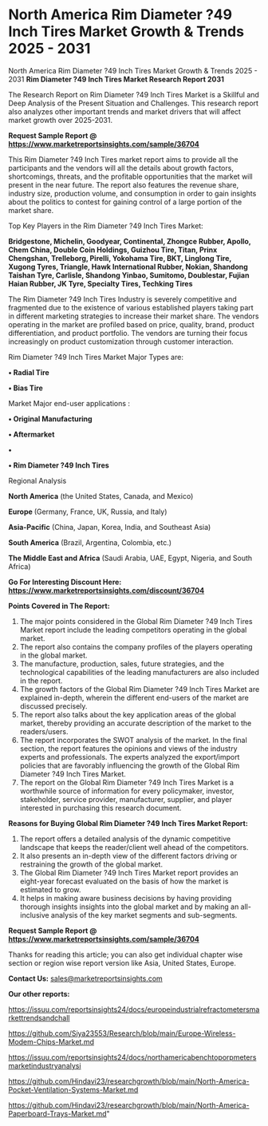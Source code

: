# North America Rim Diameter ?49 Inch Tires Market Growth & Trends 2025 - 2031
North America Rim Diameter ?49 Inch Tires Market Growth & Trends 2025 - 2031
<strong>Rim Diameter ?49 Inch Tires Market Research Report 2031</strong>

The Research Report on Rim Diameter ?49 Inch Tires Market is a Skillful and Deep Analysis of the Present Situation and Challenges. This research report also analyzes other important trends and market drivers that will affect market growth over 2025-2031.

<strong>Request Sample Report @ <a href=https://www.marketreportsinsights.com/sample/36704>https://www.marketreportsinsights.com/sample/36704</a></strong>

This Rim Diameter ?49 Inch Tires market report aims to provide all the participants and the vendors will all the details about growth factors, shortcomings, threats, and the profitable opportunities that the market will present in the near future. The report also features the revenue share, industry size, production volume, and consumption in order to gain insights about the politics to contest for gaining control of a large portion of the market share.

Top Key Players in the Rim Diameter ?49 Inch Tires Market:

<strong>Bridgestone, Michelin, Goodyear, Continental, Zhongce Rubber, Apollo, Chem China, Double Coin Holdings, Guizhou Tire, Titan, Prinx Chengshan, Trelleborg, Pirelli, Yokohama Tire, BKT, Linglong Tire, Xugong Tyres, Triangle, Hawk International Rubber, Nokian, Shandong Taishan Tyre, Carlisle, Shandong Yinbao, Sumitomo, Doublestar, Fujian Haian Rubber, JK Tyre, Specialty Tires, Techking Tires</strong>

The Rim Diameter ?49 Inch Tires Industry is severely competitive and fragmented due to the existence of various established players taking part in different marketing strategies to increase their market share. The vendors operating in the market are profiled based on price, quality, brand, product differentiation, and product portfolio. The vendors are turning their focus increasingly on product customization through customer interaction.

Rim Diameter ?49 Inch Tires Market Major Types are:

<strong>•  Radial Tire

•  Bias Tire</strong>

Market Major end-user applications :

<strong>•  Original Manufacturing

•  Aftermarket

•  

•  Rim Diameter ?49 Inch Tires</strong>

Regional Analysis

</u><strong><b>North America</b></strong> (the United States, Canada, and Mexico)

<strong><b>Europe </b></strong>(Germany, France, UK, Russia, and Italy)

<strong><b>Asia-Pacific</b></strong> (China, Japan, Korea, India, and Southeast Asia)

<strong><b>South America</b></strong> (Brazil, Argentina, Colombia, etc.)

<strong><b>The Middle East and Africa</b></strong> (Saudi Arabia, UAE, Egypt, Nigeria, and South Africa)

<strong>Go For Interesting Discount Here: <a href=https://www.marketreportsinsights.com/discount/36704>https://www.marketreportsinsights.com/discount/36704</a></strong>

<strong>Points Covered in The Report:</strong>
<ol>
  <li>The major points considered in the Global Rim Diameter ?49 Inch Tires Market report include the leading competitors operating in the global market.</li>
  <li>The report also contains the company profiles of the players operating in the global market.</li>
  <li>The manufacture, production, sales, future strategies, and the technological capabilities of the leading manufacturers are also included in the report.</li>
  <li>The growth factors of the Global Rim Diameter ?49 Inch Tires Market are explained in-depth, wherein the different end-users of the market are discussed precisely.</li>
  <li>The report also talks about the key application areas of the global market, thereby providing an accurate description of the market to the readers/users.</li>
  <li>The report incorporates the SWOT analysis of the market. In the final section, the report features the opinions and views of the industry experts and professionals. The experts analyzed the export/import policies that are favorably influencing the growth of the Global Rim Diameter ?49 Inch Tires Market.</li>
  <li>The report on the Global Rim Diameter ?49 Inch Tires Market is a worthwhile source of information for every policymaker, investor, stakeholder, service provider, manufacturer, supplier, and player interested in purchasing this research document.</li>
</ol>
<strong>Reasons for Buying Global Rim Diameter ?49 Inch Tires Market Report:</strong>

<ol>
  <li>The report offers a detailed analysis of the dynamic competitive landscape that keeps the reader/client well ahead of the competitors.</li>
  <li>It also presents an in-depth view of the different factors driving or restraining the growth of the global market.</li>
  <li>The Global Rim Diameter ?49 Inch Tires Market report provides an eight-year forecast evaluated on the basis of how the market is estimated to grow.</li>
  <li>It helps in making aware business decisions by having providing thorough insights insights into the global market and by making an all-inclusive analysis of the key market segments and sub-segments.</li>
</ol>
<strong>Request Sample Report @ <a href=https://www.marketreportsinsights.com/sample/36704>https://www.marketreportsinsights.com/sample/36704</a></strong>


Thanks for reading this article; you can also get individual chapter wise section or region wise report version like Asia, United States, Europe.

<strong>Contact Us:</strong>
sales@marketreportsinsights.com

<strong>Our other reports:</strong>

<a href=https://issuu.com/reportsinsights24/docs/europeindustrialrefractometersmarkettrendsandchall>https://issuu.com/reportsinsights24/docs/europeindustrialrefractometersmarkettrendsandchall</a>

<a href=https://github.com/Siya23553/Research/blob/main/Europe-Wireless-Modem-Chips-Market.md>https://github.com/Siya23553/Research/blob/main/Europe-Wireless-Modem-Chips-Market.md</a>

<a href=https://issuu.com/reportsinsights24/docs/northamericabenchtoporpmetersmarketindustryanalysi>https://issuu.com/reportsinsights24/docs/northamericabenchtoporpmetersmarketindustryanalysi</a>

<a href=https://github.com/Hindavi23/researchgrowth/blob/main/North-America-Pocket-Ventilation-Systems-Market.md>https://github.com/Hindavi23/researchgrowth/blob/main/North-America-Pocket-Ventilation-Systems-Market.md</a>

<a href=https://github.com/Hindavi23/researchgrowth/blob/main/North-America-Paperboard-Trays-Market.md>https://github.com/Hindavi23/researchgrowth/blob/main/North-America-Paperboard-Trays-Market.md</a>"

